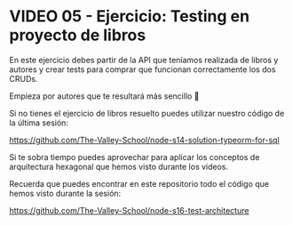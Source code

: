 # VIDEO 05 - Ejercicio: Testing en proyecto de libros

En este ejercicio debes partir de la API que teníamos realizada de libros y autores y crear tests para comprar que funcionan correctamente los dos CRUDs.

Empieza por autores que te resultará más sencillo 🙂

Si no tienes el ejercicio de libros resuelto puedes utilizar nuestro código de la última sesión:

<https://github.com/The-Valley-School/node-s14-solution-typeorm-for-sql>

Si te sobra tiempo puedes aprovechar para aplicar los conceptos de arquitectura hexagonal que hemos visto durante los videos.

Recuerda que puedes encontrar en este repositorio todo el código que hemos visto durante la sesión:

<https://github.com/The-Valley-School/node-s16-test-architecture>
